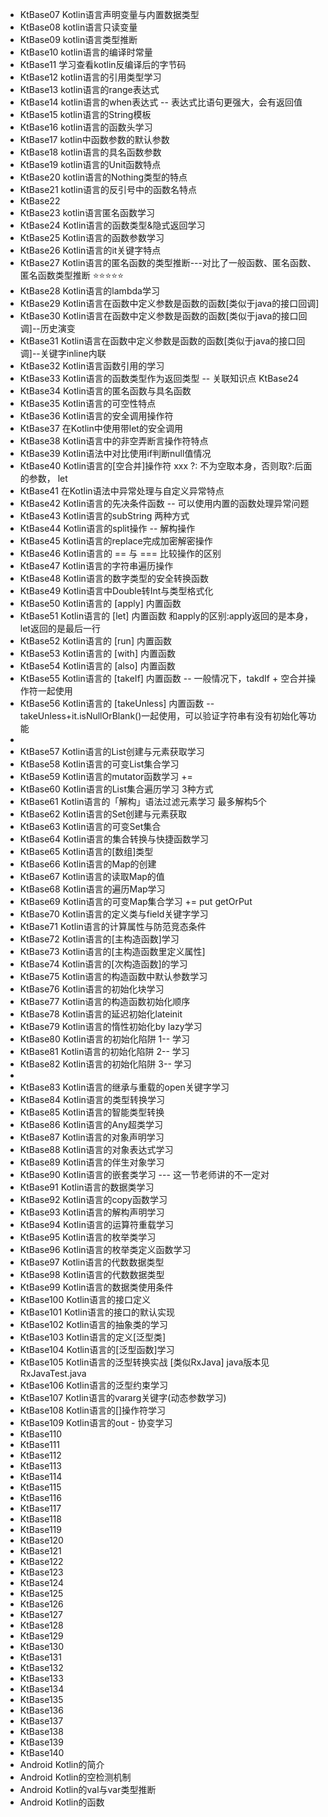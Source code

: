 - KtBase07    Kotlin语言声明变量与内置数据类型
- KtBase08    kotlin语言只读变量
- KtBase09    kotlin语言类型推断
- KtBase10    kotlin语言的编译时常量
- KtBase11    学习查看kotlin反编译后的字节码
- KtBase12    kotlin语言的引用类型学习
- KtBase13    kotlin语言的range表达式
- KtBase14    kotlin语言的when表达式 -- 表达式比语句更强大，会有返回值
- KtBase15    kotlin语言的String模板
- KtBase16    kotlin语言的函数头学习
- KtBase17    kotlin中函数参数的默认参数
- KtBase18    kotlin语言的具名函数参数
- KtBase19    kotlin语言的Unit函数特点
- KtBase20    kotlin语言的Nothing类型的特点
- KtBase21    kotlin语言的反引号中的函数名特点
- KtBase22    
- KtBase23    kotlin语言匿名函数学习
- KtBase24    Kotlin语言的函数类型&隐式返回学习
- KtBase25    Kotlin语言的函数参数学习
- KtBase26    Kotlin语言的it关键字特点
- KtBase27    Kotlin语言的匿名函数的类型推断---对比了一般函数、匿名函数、匿名函数类型推断 ⭐️⭐️⭐️⭐️⭐️
- KtBase28    Kotlin语言的lambda学习
- KtBase29    Kotlin语言在函数中定义参数是函数的函数[类似于java的接口回调]
- KtBase30    Kotlin语言在函数中定义参数是函数的函数[类似于java的接口回调]--历史演变
- KtBase31    Kotlin语言在函数中定义参数是函数的函数[类似于java的接口回调]--关键字inline内联
- KtBase32    Kotlin语言函数引用的学习
- KtBase33    Kotlin语言的函数类型作为返回类型 -- 关联知识点 KtBase24
- KtBase34    Kotlin语言的匿名函数与具名函数
- KtBase35    Kotlin语言的可空性特点
- KtBase36    Kotlin语言的安全调用操作符
- KtBase37    在Kotlin中使用带let的安全调用
- KtBase38    Kotlin语言中的非空弄断言操作符特点
- KtBase39    Kotlin语法中对比使用if判断null值情况
- KtBase40    Kotlin语言的[空合并]操作符 xxx ?: 不为空取本身，否则取?:后面的参数，   let
- KtBase41    在Kotlin语法中异常处理与自定义异常特点
- KtBase42    Kotlin语言的先决条件函数  -- 可以使用内置的函数处理异常问题
- KtBase43    Kotlin语言的subString  两种方式
- KtBase44    Kotlin语言的split操作 -- 解构操作
- KtBase45    Kotlin语言的replace完成加密解密操作
- KtBase46    Kotlin语言的 == 与 === 比较操作的区别
- KtBase47    Kotlin语言的字符串遍历操作
- KtBase48    Kotlin语言的数字类型的安全转换函数
- KtBase49    Kotlin语言中Double转Int与类型格式化
- KtBase50    Kotlin语言的 [apply] 内置函数
- KtBase51    Kotlin语言的 [let] 内置函数  和apply的区别:apply返回的是本身，let返回的是最后一行
- KtBase52    Kotlin语言的 [run] 内置函数
- KtBase53    Kotlin语言的 [with] 内置函数
- KtBase54    Kotlin语言的 [also] 内置函数
- KtBase55    Kotlin语言的 [takeIf] 内置函数  -- 一般情况下，takdIf + 空合并操作符一起使用
- KtBase56    Kotlin语言的 [takeUnless] 内置函数  --takeUnless+it.isNullOrBlank()一起使用，可以验证字符串有没有初始化等功能
- 
- KtBase57    Kotlin语言的List创建与元素获取学习
- KtBase58    Kotlin语言的可变List集合学习
- KtBase59    Kotlin语言的mutator函数学习   +=
- KtBase60    Kotlin语言的List集合遍历学习 3种方式
- KtBase61    Kotlin语言的「解构」语法过滤元素学习  最多解构5个
- KtBase62    Kotlin语言的Set创建与元素获取
- KtBase63    Kotlin语言的可变Set集合
- KtBase64    Kotlin语言的集合转换与快捷函数学习
- KtBase65    Kotlin语言的[数组]类型
- KtBase66    Kotlin语言的Map的创建
- KtBase67    Kotlin语言的读取Map的值
- KtBase68    Kotlin语言的遍历Map学习
- KtBase69    Kotlin语言的可变Map集合学习  +=  put  getOrPut
- KtBase70    Kotlin语言的定义类与field关键字学习
- KtBase71    Kotlin语言的计算属性与防范竞态条件
- KtBase72    Kotlin语言的[主构造函数]学习
- KtBase73    Kotlin语言的[主构造函数里定义属性]
- KtBase74    Kotlin语言的[次构造函数]的学习
- KtBase75    Kotlin语言的构造函数中默认参数学习
- KtBase76    Kotlin语言的初始化块学习
- KtBase77    Kotlin语言的构造函数初始化顺序
- KtBase78    Kotlin语言的延迟初始化lateinit
- KtBase79    Kotlin语言的惰性初始化by lazy学习
- KtBase80    Kotlin语言的初始化陷阱 1-- 学习
- KtBase81    Kotlin语言的初始化陷阱 2-- 学习
- KtBase82    Kotlin语言的初始化陷阱 3-- 学习
- 
- KtBase83    Kotlin语言的继承与重载的open关键字学习
- KtBase84    Kotlin语言的类型转换学习
- KtBase85    Kotlin语言的智能类型转换
- KtBase86    Kotlin语言的Any超类学习
- KtBase87    Kotlin语言的对象声明学习
- KtBase88    Kotlin语言的对象表达式学习
- KtBase89    Kotlin语言的伴生对象学习
- KtBase90    Kotlin语言的嵌套类学习  ---  这一节老师讲的不一定对
- KtBase91    Kotlin语言的数据类学习
- KtBase92    Kotlin语言的copy函数学习
- KtBase93    Kotlin语言的解构声明学习
- KtBase94    Kotlin语言的运算符重载学习
- KtBase95    Kotlin语言的枚举类学习
- KtBase96    Kotlin语言的枚举类定义函数学习
- KtBase97    Kotlin语言的代数数据类型
- KtBase98    Kotlin语言的代数数据类型
- KtBase99    Kotlin语言的数据类使用条件
- KtBase100   Kotlin语言的接口定义
- KtBase101   Kotlin语言的接口的默认实现
- KtBase102   Kotlin语言的抽象类的学习
- KtBase103   Kotlin语言的定义[泛型类]
- KtBase104   Kotlin语言的[泛型函数]学习
- KtBase105   Kotlin语言的泛型转换实战  [类似RxJava]    java版本见RxJavaTest.java
- KtBase106   Kotlin语言的泛型约束学习
- KtBase107   Kotlin语言的vararg关键字(动态参数学习)
- KtBase108   Kotlin语言的[]操作符学习
- KtBase109   Kotlin语言的out  - 协变学习
- KtBase110   
- KtBase111   
- KtBase112   
- KtBase113   
- KtBase114   
- KtBase115   
- KtBase116   
- KtBase117   
- KtBase118   
- KtBase119   
- KtBase120   
- KtBase121   
- KtBase122   
- KtBase123   
- KtBase124   
- KtBase125   
- KtBase126   
- KtBase127   
- KtBase128   
- KtBase129   
- KtBase130   
- KtBase131   
- KtBase132   
- KtBase133   
- KtBase134   
- KtBase135   
- KtBase136   
- KtBase137   
- KtBase138   
- KtBase139   
- KtBase140   
- Android       Kotlin的简介
- Android       Kotlin的空检测机制
- Android       Kotlin的val与var类型推断
- Android       Kotlin的函数
